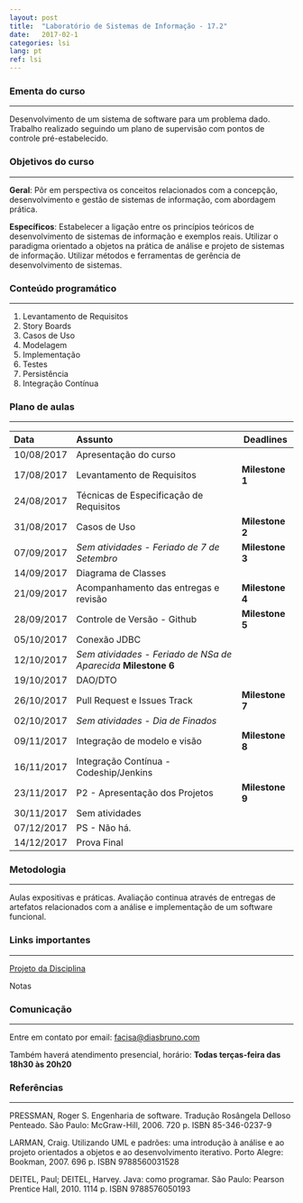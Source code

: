 ```yaml
---
layout: post
title:  "Laboratório de Sistemas de Informação - 17.2"
date:   2017-02-1
categories: lsi
lang: pt
ref: lsi
---
```


### Ementa do curso
___
Desenvolvimento de um sistema de software para um problema dado. Trabalho realizado seguindo um plano de supervisão com pontos de controle pré-estabelecido.

### Objetivos do curso
___
**Geral**: Pôr em perspectiva os conceitos relacionados com a concepção, desenvolvimento e gestão de sistemas de informação, com abordagem prática.

**Específicos**: Estabelecer a ligação entre os princípios teóricos de desenvolvimento de sistemas de informação e exemplos reais. Utilizar o paradigma orientado a objetos na prática de análise e projeto de sistemas de informação. Utilizar métodos e ferramentas de gerência de desenvolvimento de sistemas.

### Conteúdo programático
___
1. Levantamento de Requisitos
2. Story Boards
3. Casos de Uso
4. Modelagem
5. Implementação
6. Testes
7. Persistência
8. Integração Contínua

### Plano de aulas
___

| Data	| Assunto | Deadlines |
| :------- | :------ | ------- |
| 10/08/2017 |  Apresentação do curso
| 17/08/2017 |	Levantamento de Requisitos | **Milestone 1**
| 24/08/2017 |	Técnicas de Especificação de Requisitos
| 31/08/2017 |	Casos de Uso | **Milestone 2**
| 07/09/2017 |	*Sem atividades - Feriado de 7 de Setembro* | **Milestone 3**
| 14/09/2017 |	Diagrama de Classes 
| 21/09/2017 |	Acompanhamento das entregas e revisão | **Milestone 4**
| 28/09/2017 |	Controle de Versão - Github | **Milestone 5**
| 05/10/2017 |	Conexão JDBC | 
| 12/10/2017 |	*Sem atividades - Feriado de NSa de Aparecida* **Milestone 6**
| 19/10/2017 |	DAO/DTO 
| 26/10/2017 |	Pull Request e Issues Track | **Milestone 7**
| 02/10/2017 |	*Sem atividades - Dia de Finados*
| 09/11/2017 |	Integração de modelo e visão | **Milestone 8**
| 16/11/2017 |  Integração Contínua - Codeship/Jenkins 
| 23/11/2017 |	P2 - Apresentação dos Projetos | **Milestone 9**
| 30/11/2017 |  Sem atividades
| 07/12/2017 |  PS - Não há. 
| 14/12/2017 |  Prova Final

### Metodologia
___
Aulas expositivas e práticas. Avaliação continua através de entregas de artefatos relacionados com a análise e implementação de um software funcional.


### Links importantes
___
[Projeto da Disciplina](https://docs.google.com/document/d/1Nur391Fw319kTtP2CypR4YhJaPMus1ID0M_RbdE0QQ8/edit)

Notas

### Comunicação
___
Entre em contato por email: facisa@diasbruno.com

Também haverá atendimento presencial, horário: **Todas terças-feira das 18h30 às 20h20**

### Referências
___
PRESSMAN, Roger S. Engenharia de software. Tradução Rosângela Delloso Penteado. São Paulo: McGraw-Hill, 2006. 720 p. ISBN 85-346-0237-9

LARMAN, Craig. Utilizando UML e padrões: uma introdução à análise e ao projeto orientados a objetos e ao desenvolvimento iterativo. Porto Alegre: Bookman, 2007. 696 p. ISBN 9788560031528

DEITEL, Paul; DEITEL, Harvey. Java: como programar. São Paulo: Pearson Prentice Hall, 2010. 1114 p. ISBN 9788576050193
